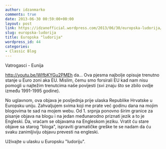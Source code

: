 ```yaml
---
author: idzanmarko
comments: true
date: 2013-06-30 00:59:00+00:00
layout: post
link: https://idzanofficial.wordpress.com/2013/06/30/europska-ludorija/
slug: europska-ludorija
title: Europska "ludorija"
wordpress_id: 44
categories:
- Classic Blog
---
```


Vatrogasci - Eunija  
  
http://youtu.be/WIfbKYGu2PMEh da... Ova pjesma najbolje opisuje trenutno stanje u Euro zoni aka EU. Mislim, čemu smo forsirali EU kad nam nisu pomogli u najtežim trenutcima naše povijesti (svi znaju što se zbilo ovdje između 1991-1995 godine).  
  
No uglavnom, ova objava je posljednja prije ulaska Republike Hrvatske u Europsku uniju. Zahvaljujem svima koji me prate već godinu dana na mojim blogovima te sad na mojem webu. Od 1. srpnja ponovno širim granice za pisanje objava na blogu i na jedan međunarodno priznati jezik a to je Engleski. Da, vraćam se objavama na Engleskom jeziku. Vratit ću stare objave sa starog "bloga", ispraviti gramatičke greške te se nadam da ću svaku zanimljiviju objavu prevesti na engleski.  
  
Uživajte u ulasku u Europsku "ludoriju".
